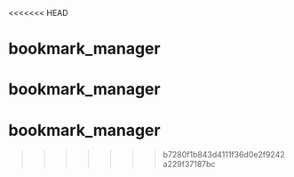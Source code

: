 <<<<<<< HEAD
# bookmark_manager
bookmark_manager
=======
# bookmark_manager
>>>>>>> b7280f1b843d4111f36d0e2f9242a229f37187bc
